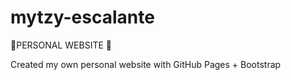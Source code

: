 # mytzy-escalante
🌻PERSONAL WEBSITE 🌻

Created my own personal website with GitHub Pages + Bootstrap
